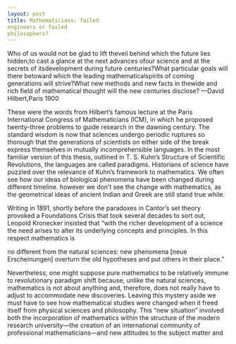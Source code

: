 ```yaml
---
layout: post
title: Mathematicians: failed
engineers or failed
philosophers?
---
```


Who of us would not be glad to lift theveil behind which the future lies hidden;to cast a glance at the next advances ofour science and at the secrets of itsdevelopment during future centuries?What particular goals will there betoward which the leading mathematicalspirits of coming generations will strive?What new methods and new facts in thewide and rich field of mathematical thought will the new centuries disclose? —David Hilbert,Paris 1900

These were the words from Hilbert’s famous lecture at the Paris International Congress of Mathematicians (ICM), in which he proposed twenty-three problems to guide research in the dawning century. The standard wisdom is now that sciences undergo periodic ruptures so thorough that the
generations of scientists on either side of the break express themselves in mutually
incomprehensible languages. In the most familiar version of this thesis, outlined in T. S.
Kuhn’s Structure of Scientific Revolutions, the languages are called paradigms. Historians of
science have puzzled over the relevance of Kuhn’s framework to mathematics. We often see
how our ideas of biological phenomena have been changed during different timeline.
however we don’t see the change with mathematics, as the geometrical ideas of ancient
Indian and Greek are still stand true while. 

Writing in 1891, shortly before the
paradoxes in Cantor’s set theory
provoked a Foundations Crisis that took
several decades to sort out, Leopold
Kronecker insisted that “with the richer
development of a science the need arises
to alter its underlying concepts and
principles. In this respect mathematics is

no different from the natural sciences: new phenomena [neue Erscheinungen] overturn the
old hypotheses and put others in their place.” 

Nevertheless, one might suppose pure
mathematics to be relatively immune to
revolutionary paradigm shift because,
unlike the natural sciences, mathematics
is not about anything and, therefore,
does not really have to adjust to
accommodate new discoveries. Leaving
this mystery aside we must have to see
how mathematical studies were changed
when it freed itself from physical sciences
and philosophy. This “new situation”
involved both the incorporation of
mathematics within the structure of the
modern research university—the creation
of an international community of
professional mathematicians—and new
attitudes to the subject matter and
